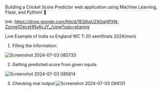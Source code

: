 Building a Cricket Score Predictor web application using Machine Learning, Flask, and Python! 🚀

link: https://drive.google.com/file/d/1EQ6qU2XGqHPXN-Zznne1OecsHNvAcJY_/view?usp=sharing

Live Example of India vs England WC T-20 semifinals 2024(men)

1. Filling the information:

 ![Screenshot 2024-07-03 085733](https://github.com/ankur182/cricket-score-predictor/assets/98750453/9bccffc2-2a96-44b9-bad9-bf7dcdbdb88e)


 
2. Getting predicted score from given inputs
   
![Screenshot 2024-07-03 085814](https://github.com/ankur182/cricket-score-predictor/assets/98750453/cef0e3e2-7b6d-4f17-a9a7-3df5ee0ec1a7)

3. Checking real output
   ![Screenshot 2024-07-03 094131](https://github.com/ankur182/cricket-score-predictor/assets/98750453/4010f9b1-5a48-4c6b-982d-1777c43262fc)
